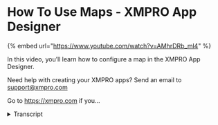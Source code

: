 # How To Use Maps - XMPRO App Designer
{% embed url="https://www.youtube.com/watch?v=AMhrDRb_ml4" %}



In this video, you’ll learn how to configure a map in the XMPRO App Designer.

Need help with creating your XMPRO apps? Send an email to support@xmpro.com

Go to https://xmpro.com if you...
<details>
<summary>Transcript</summary>In this video, you’ll learn how to configure a map in the XMPRO App Designer.

Need help with creating your XMPRO apps? Send an email to support@xmpro.com

Go to https://xmpro.com if you...
hi welcome to another training video

from exam pro

today we're looking at map control and

how to use it in half designer

map can be found under basic category or

we can search it from the search text

box right here

drag it to the box where you want to

display and now i'm going to show you

how maps looks under the default

settings

we use microsoft ring as the default mac

provider

and we can also support google or google

static

now we go back to the ethernet mac and

show you the configuration of the map

and appearance we will see a feasible

option same as the other

f designer control and we have a center

latitude and longitude

it will be used for showing the center

point of the map

so now we've been providing

in energy without you of sydney

australia

and we can specify the default zoom

level

and give it to 60.

that's where we can provide intuitive

for the max

if you have markers and you want to hide

the text we can select this option

under behavior we can choose our map

provider

default will be main we can change it to

google or google static

now change it to google

and add the api key

we can also change the default

map type we can choose road map

satellite or hybrid

for demo we can keep it as roadmap

enable controls will be showing the

controls coming

from the mac providers we can enable it

or disable it

in math we can add markers

we can either use the static mirror

we can provide the static

tags for the markers

and along with the latitude and

longitude

we can also use the dynamic data source

so we can choose the data source we have

seen set up in the page

so we can use that from there we can

select

latitude longer queue and attacks

now i'm going to show you the result

and those three location is coming from

the dinosaurs

and this is map control in app designer

thank you for watching

you
</details>